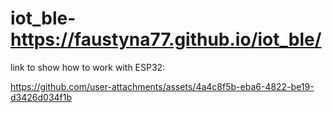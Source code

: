 # iot_ble-https://faustyna77.github.io/iot_ble/

link to show how to work with ESP32:

https://github.com/user-attachments/assets/4a4c8f5b-eba6-4822-be19-d3426d034f1b

